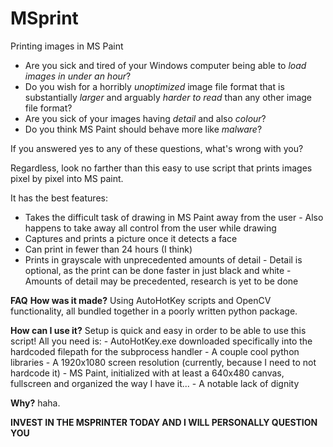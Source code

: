 # MSprint
Printing images in MS Paint

- Are you sick and tired of your Windows computer being able to *load images in under an hour*?
- Do you wish for a horribly *unoptimized* image file format that is substantially *larger* and arguably *harder to read* than any other image file format?
- Are you sick of your images having *detail* and also *colour*?
- Do you think MS Paint should behave more like *malware*?

If you answered yes to any of these questions, what's wrong with you?

Regardless, look no farther than this easy to use script that prints images pixel by pixel into MS paint.

It has the best features: 
  - Takes the difficult task of drawing in MS Paint away from the user
        - Also happens to take away all control from the user while drawing
  - Captures and prints a picture once it detects a face
  - Can print in fewer than 24 hours (I think)
  - Prints in grayscale with unprecedented amounts of detail
        - Detail is optional, as the print can be done faster in just black and white 
        - Amounts of detail may be precedented, research is yet to be done
  
__FAQ__
    __How was it made?__
      Using AutoHotKey scripts and OpenCV functionality, all bundled together in a poorly written python package.
      
   __How can I use it?__
      Setup is quick and easy in order to be able to use this script! All you need is: 
      - AutoHotKey.exe downloaded specifically into the hardcoded filepath for the subprocess handler
      - A couple cool python libraries
      - A 1920x1080 screen resolution (currently, because I need to not hardcode it)
      - MS Paint, initialized with at least a 640x480 canvas, fullscreen and organized the way I have it...
      - A notable lack of dignity
      
   __Why?__
      haha.
      
      
__INVEST IN THE MSPRINTER TODAY AND I WILL PERSONALLY QUESTION YOU__

